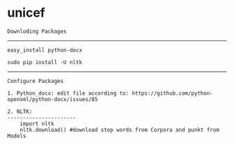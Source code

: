 # unicef

    
    Downloding Packages
----------------------
	easy_install python-docx
	
	sudo pip install -U nltk
----------------------	
	
    Configure Packages

	1. Python_docx: edit file according to: https://github.com/python-openxml/python-docx/issues/85
	
	2. NLTK: 
	----------------------
		import nltk
		nltk.download() #download stop words from Corpora and punkt from Models
